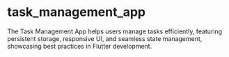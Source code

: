# task_management_app
The Task Management App helps users manage tasks efficiently, featuring persistent storage, responsive UI, and seamless state management, showcasing best practices in Flutter development.
